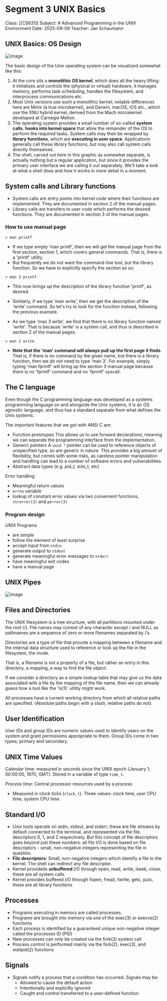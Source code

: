 # Segment 3 UNIX Basics

Class: [[CS631]]
Subject: # Advanced Programming in the UNIX Environment
Date: 2025-09-08
Teacher: Jan Schaumann

## UNIX Basics: OS Design

![image](../Images/Screenshot%202025-09-14%20at%205.08.06%20PM.png)

The basic design of the Unix operating system can be
visualized somewhat like this:
1. At the core sits a **monolithic OS kernel**, which does all the heavy lifting: it initializes and controls the (physical or virtual) hardware, it manages memory, performs task scheduling, handles the filesystem, and interprocess communications etc.
2. Most Unix versions use such a monolithic kernel; notable differences here are Minix (a true microkernel), and Darwin, macOS, iOS etc., which use the XNU hybrid kernel, derived from the Mach microkernel developed at Carnegie Mellon.
3. The operating system provides a small number of so-called **system calls**, **hooks into kernel space** that allow the remainder of the OS to perform the required tasks.  System calls may then be wrapped by **library functions**, which are **executing in user space**. Applications generally call these library functions, but may also call system calls directly themselves.
4. The shell, carved out here in this graphic as somewhat separate, is actually nothing but a regular application, but since it provides the primary user interface we are calling it out separately.  We'll take a look at what a shell does and how it works in more detail in a moment.
## System calls and Library functions

- System calls are entry points into kernel code where their functions are implemented. They are documented in section 2 of the manual pages.
- Library calls are transfers to user code which performs the desired functions. They are documented in section 3 of the manual pages.

### How to use manual page

```
> man printf
```

- If we type simply 'man printf', then we will get the manual page from the first section, section 1, which covers general commands.  That is, there is a 'printf' utility.
- But frequently we do not want the command-line tool, but the library function.  So we have to explicitly specify the section as so:

```
> man 3 printf
```

- This now brings up the description of the library function 'printf', as desired.

- Similarly, if we type 'man write', then we get the description of the 'write' command.  So let's try to look for the function instead, following the previous example.

- As we type 'man 3 write', we find that there is no library function named 'write'.  That is because 'write' is a system call, and thus is described in section 2 of the manual pages.

```
> man 2 write
```

- **Note that the 'man' command will always pull up the first page it finds**.  That is, if there is no command by the given name, but there is a library function, then we do not need to type 'man 3'.  For example, simply typing 'man fprintf' will bring up the section 3 manual page because there is no 'fprintf' command and no 'fprintf' syscall.

## The C language

Even though the C programming language was developed as a systems programming language on and alongside the Unix systems, it is an OS agnostic language, and thus has a standard separate from what defines the Unix systems.

The important features that we got with ANSI C are:

- Function prototypes
	This allows us to use forward declarations, meaning we can separate the programming interface from the implementation.
- Generic pointers
	A `void *` pointer can be used to reference objects of unspecified type, so are generic in nature.  This provides a big amount of flexibility, but comes with some risks, as careless pointer manipulation and handling can lead to a number of software errors and vulnerabilities.
- Abstract data types (e.g. pid_t, size_t, etc)

Error handling:
- Meaningful return values
- `errno` variable
- lookup of constant error values via two convenient functions, `strerror(3)` and `perror(3)`

### Program design

UNIX Programs
- are simple
- follow the element of least surprise
- accept input from `stdin`
- generate output to `stdout`
- generate meaningful error messages to `stderr`
- have meaningful exit codes
- have a manual page

## UNIX Pipes

![image](../Images/Screenshot%202025-09-14%20at%208.21.28%20PM.png)

## Files and Directories

The UNIX filesystem is a tree structure, with all partitions mounted under the root (/). File names may consist of any character except / and NULL as pathnames are a sequence of zero or more filenames separated by /’s.

Directories are a type of file that provide a mapping between a filename and the internal data structure used to reference or look up the file in the filesystem, the inode.

That is, a filename is not a property of a file, but rather an entry in this directory, a mapping, a way to find the file object.

If we consider a directory as a simple lookup table that may give us the data associated with a file by the mapping of the file name, then we can already guess how a tool like the 'ls(1)' utility might work.

All processes have a current working directory from which all relative paths are specified. (Absolute paths begin with a slash, relative paths do not).

## User Identification

User IDs and group IDs are numeric values used to identify users on the system and grant permissions appropriate to them. Group IDs come in two types; primary and secondary.

## UNIX Time Values

Calendar time: measured in seconds since the UNIX epoch (January 1, 00:00:00, 1970, GMT). Stored in a variable of type `time_t`.

*Process time*: Central processor resources used by a process.
- Measured in clock ticks (`clock_t`). Three values: clock time, user CPU time, system CPU time

## Standard I/O

- Unix tools operate on stdin, stdout, and stderr; these are file streams by default connected to the terminal, and represented via the file descriptors 0, 1, and 2 respectively.  But this concept of file descriptors goes beyond just these numbers: all file I/O is done based on file descriptors - small, non-negative integers representing the file in question.
- **File descriptors**: Small, non-negative integers which identify a file to the kernel. The shell can redirect any file descriptor.
- Kernel provideds **unbuffered** I/O through open, read, write, lseek, close, these are all system calls.
- Kernel provides buffered I/O through fopen, fread, fwrite, getc, putc, these are all library functions

## Processes

-  Programs executing in memory are called processes.
- Programs are brought into memory via one of the exec(3) or execve(2) functions
- Each process is identified by a guaranteed unique non-negative integer called the processes ID (PID)
- New processes can only be created via the fork(2) system call
- Process control is performed mainly via the fork(2), exec(3), and waitpid(2) functions

## Signals

- Signals notify a process that a condition has occurred. Signals may be:
	- Allowed to cause the default action
	- Intentionally and explicitly ignored
	- Caught and control transferred to a user-defined function
